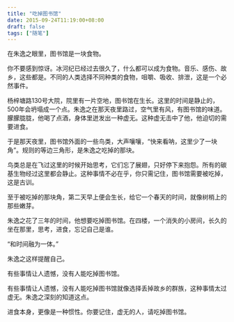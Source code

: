 ```yaml
---
title: "吃掉图书馆"
date: 2015-09-24T11:19:00+08:00
draft: false
tags: ["随笔"]
---
```


在朱逸之眼里，图书馆是一块食物。

你不要感到惊讶。冰河纪已经过去很久了，什么都可以成为食物。音乐、感伤、故乡，这些都是。不同的人类选择不同种类的食物，咀嚼、吸收、排泄，这是一个必然事件。

杨梓塘路130号大院，院里有一片空地，图书馆在生长。这里的时间是静止的，500年会坍塌成一个点。朱逸之在那天夜里路过，空气里有风，有图书馆的味道。朦朦胧胧，他喝了点酒，身体里迸发出一种虚无。这种虚无击中了他，他迫切的需要进食。

于是那天夜里，图书馆外面的一些鸟类，大声嚷嚷，“快来看呐，这里少了一块角”。规则的等边三角形，是朱逸之吃掉的那块。

鸟类总是在飞过这里的时候开始思考，它们忘了展翅，只好停下来抱怨。所有的碳基生物经过这里都会静止。这种事情不必在乎，你只需记住，图书馆需要被吃掉，这是古训。

至于被吃掉的那块角，第二天早上便会生长，给它一个春天的时间，就像树梢上的那些嫩芽。

朱逸之花了三年的时间，他想要吃掉图书馆。在四楼，一个消失的小房间，长久的坐在那里，思考，进食，忘记自己是谁。

“和时间融为一体。”

朱逸之这样提醒自己。

有些事情让人遗憾，没有人能吃掉图书馆。

有些事情让人遗憾，没有人能吃掉图书馆就像选择丢掉故乡的群族，这种事情太过虚无。朱逸之深刻的知道这点。

进食本身，更像是一种惯性。你要记住，虚无的人，请吃掉图书馆。